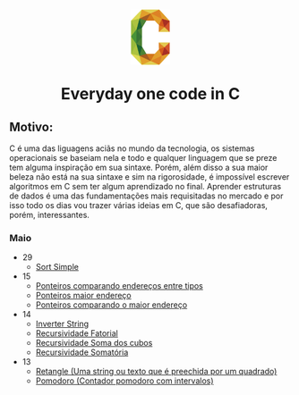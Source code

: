 <h1 align="center">
  <img src="c.png" width="70px"></img>
  <p align="center">Everyday one code in C </p>
</h1>


## Motivo:
C é uma das liguagens aciãs no mundo da tecnologia, os sistemas operacionais se baseiam nela e todo e qualquer linguagem que se preze tem alguma inspiração em sua sintaxe. Porém, além disso a sua maior beleza não está na sua sintaxe e sim na rigorosidade, é impossível escrever algoritmos em C sem ter algum aprendizado no final. Aprender estruturas de dados é uma das fundamentações mais requisitadas no mercado e por isso todo os dias vou trazer várias ideias em C, que são desafiadoras, porém, interessantes.
### Maio
  - 29
    - [Sort Simple](https://github.com/nicolas-oliveira/ceveryday/blob/master/Maio/29052020_sort_simple.c)
  - 15
    - [Ponteiros comparando endereços entre tipos](https://github.com/nicolas-oliveira/ceveryday/blob/master/Maio/15052020_ponteiros1%20copy.c)
    - [Ponteiros maior endereço](https://github.com/nicolas-oliveira/ceveryday/blob/master/Maio/15052020_ponteiros2.c)
    - [Ponteiros comparando o maior endereço](https://github.com/nicolas-oliveira/ceveryday/blob/master/Maio/15052020_ponteiros3.c)
  - 14
    - [Inverter String](https://github.com/nicolas-oliveira/ceveryday/blob/master/Maio/14052020_inverter_string.c)
    - [Recursividade Fatorial](https://github.com/nicolas-oliveira/ceveryday/blob/master/Maio/14052020_recursividade_fatorial.c)
    - [Recursividade Soma dos cubos](https://github.com/nicolas-oliveira/ceveryday/blob/master/Maio/14052020_recursividade_soma_dos_cubos.c)
    - [Recursividade Somatória](https://github.com/nicolas-oliveira/ceveryday/blob/master/Maio/14052020_recursividade_somatoria.c)
  - 13
    - [Retangle (Uma string ou texto que é preechida por um quadrado)](https://github.com/nicolas-oliveira/ceveryday/blob/master/Maio/14052020_inverter_string.c)
    - [Pomodoro (Contador pomodoro com intervalos)](https://github.com/nicolas-oliveira/ceveryday/blob/master/Maio/13052020_cronometro_pomodoro.c)
